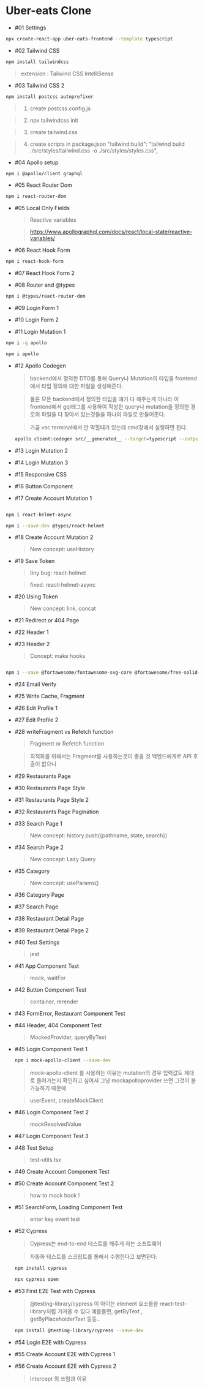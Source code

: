 # Uber-eats Clone

- #01 Settings

```bash
npx create-react-app uber-eats-frontend --template typescript
```

- #02 Tailwind CSS

```bash
npm install tailwindcss
```

> extension : Tailwind CSS IntelliSense

- #03 Tailwind CSS 2

```bash
npm install postcss autoprefixer
```

> 1. create postcss.config.js

> 2. npx tailwindcss init

> 3. create tailwind.css

> 4. create scripts in package.json
>    "tailwind:build": "tailwind build ./src/styles/tailwind.css -o ./src/styles/styles.css",

- #04 Apollo setup

```bash
npm i @apollo/client graphql
```

- #05 React Router Dom

```bash
npm i react-router-dom
```

- #05 Local Only Fields

  > Reactive variables

  > https://www.apollographql.com/docs/react/local-state/reactive-variables/

- #06 React Hook Form

```bash
npm i react-hook-form
```

- #07 React Hook Form 2

- #08 Router and @types

```bash
npm i @types/react-router-dom
```

- #09 Login Form 1

- #10 Login Form 2

- #11 Login Mutation 1

```bash
npm i -g apollo

npm i apollo
```

- #12 Apollo Codegen

  > backend에서 정의한 DTO를 통해 Query나 Mutation의 타입을 frontend에서 타입 정의에 대한 파일을 생성해준다.

  > 물론 모든 backend에서 정의한 타입을 얘가 다 해주는게 아니라 이 frontend에서 gql태그를 사용하여 작성한 query나 mutation을 정의한 경로의 파일을 다 찾아서 있는것들을 하나의 파일로 만들어준다.

  > 가끔 vsc terminal에서 안 먹힐때가 있는데 cmd창에서 실행하면 된다.

  ```bash
  apollo client:codegen src/__generated__ --target=typescript --outputFlat
  ```

- #13 Login Mutation 2

- #14 Login Mutation 3

- #15 Responsive CSS

- #16 Button Component

- #17 Create Account Mutation 1

```bash

npm i react-helmet-async

npm i --save-dev @types/react-helmet

```

- #18 Create Account Mutation 2

  > New concept: useHistory

- #19 Save Token

  > tiny bug: react-helmet

  > fixed: react-helmet-async

- #20 Using Token

  > New concept: link, concat

- #21 Redirect or 404 Page

- #22 Header 1

- #23 Header 2

  > Concept: make hooks

```bash

npm i --save @fortawesome/fontawesome-svg-core @fortawesome/free-solid-svg-icons @fortawesome/react-fontawesome

```

- #24 Email Verify

- #25 Write Cache, Fragment

- #26 Edit Profile 1

- #27 Edit Profile 2

- #28 writeFragment vs Refetch function

  > Fragment or Refetch function

  > 최적화를 위해서는 Fragment를 사용하는것이 좋을 것 백엔드에게로 API 호출이 없으니

- #29 Restaurants Page

- #30 Restaurants Page Style

- #31 Restaurants Page Style 2

- #32 Restaurants Page Pagination

- #33 Search Page 1

  > New concept: history.push({pathname, state, search})

- #34 Search Page 2

  > New concept: Lazy Query

- #35 Category

  > New concept: useParams()

- #36 Category Page

- #37 Search Page

- #38 Restaurant Detail Page

- #39 Restaurant Detail Page 2

- #40 Test Settings

  > jest

- #41 App Component Test

  > mock, waitFor

- #42 Button Component Test

  > container, rerender

- #43 FormError, Restaurant Component Test

- #44 Header, 404 Component Test

  > MockedProvider, queryByText

- #45 Login Component Test 1

  ```bash
  npm i mock-apollo-client --save-dev
  ```

  > mock-apollo-client 를 사용하는 이유는 mutation의 경우 입력값도 제대로 들어가는지 확인하고 싶어서
  > 그냥 mockapolloprovider 쓰면 그것이 불가능하기 때문에

  > userEvent, createMockClient

- #46 Login Component Test 2

  > mockResolvedValue

- #47 Login Component Test 3

- #48 Test Setup

  > test-utils.tsx

- #49 Create Account Component Test

- #50 Create Account Component Test 2

  > how to mock hook !

- #51 SearchForm, Loading Component Test

  > enter key event test

- #52 Cypress

  > Cypress는 end-to-end 테스트를 해주게 하는 소프트웨어

  > 자동화 테스트를 스크립트를 통해서 수행한다고 보면된다.

  ```bash
  npm install cypress

  npx cypress open
  ```

- #53 First E2E Test with Cypress

  > @testing-library/cypress 이 아이는 element 요소들을 react-test-library처럼 가져올 수 있다 예를들면,
  > getByText , getByPlaceholderText 등등..

  ```bash
  npm install @testing-library/cypress --save-dev
  ```

- #54 Login E2E with Cypress

- #55 Create Account E2E with Cypress 1

- #56 Create Account E2E with Cypress 2

  > intercept 의 쓰임과 이유
